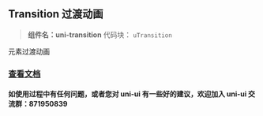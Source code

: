 ## Transition 过渡动画

> **组件名：uni-transition** 代码块： `uTransition`

元素过渡动画

### [查看文档](https://uniapp.dcloud.io/component/uniui/uni-transition)

#### 如使用过程中有任何问题，或者您对 uni-ui 有一些好的建议，欢迎加入 uni-ui 交流群：871950839
